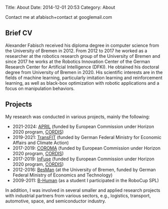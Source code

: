 Title: About
Date: 2014-12-01 20:53
Category: About

Contact me at afabisch+contact at googlemail.com

## Brief CV

Alexander Fabisch received his diploma degree in computer science
from the University of Bremen in 2012. From 2012 to 2017 he worked
as a researcher at the robotics research group of the University of
Bremen and since 2017 he works at the Robotics Innovation Center of
the German Research Center for Artificial Intelligence (DFKI). He
obtained his doctoral degree from University of Bremen in 2020. His
scientific interests are in the fields of machine learning,
particularly imitation learning and reinforcement learning, as well
as black-box optimization with robotic applications and a focus on
manipulation behaviors.

## Projects

My research was conducted in various projects, mainly the following:

* 2021-2024: [APRIL](https://robotik.dfki-bremen.de/en/research/projects/april/)
  (funded by European Commission under Horizon 2020 program,
  [CORDIS](https://cordis.europa.eu/project/id/870142))
* 2019-2021: [TransFIT](https://robotik.dfki-bremen.de/en/research/projects/transfit.html)
  (funded by German Federal Ministry for Economic Affairs and Climate Action)
* 2017-2019: [COROMA](https://robotik.dfki-bremen.de/en/research/projects/coroma.html)
  (funded by European Commission under Horizon 2020 program,
  [CORDIS](https://cordis.europa.eu/project/id/723853))
* 2017-2019: [InFuse](https://robotik.dfki-bremen.de/en/research/projects/infuse-og3.html)
  (funded by European Commission under Horizon 2020 program,
  [CORDIS](https://cordis.europa.eu/project/id/730014))
* 2012-2016: [BesMan](http://robotik.dfki-bremen.de/en/research/projects/besman.html)
  (at the University of Bremen, funded by German Federal Ministry of Economics and Technology)
* 2009-2011: [B-Human](http://www.b-human.de/) (as a student I participated in the RoboCup SPL)

In addition, I was involved in several smaller and applied research projects
with industrial partners from various sectors, e.g., logistics, transport,
automotive, space, and semiconductor industry.
